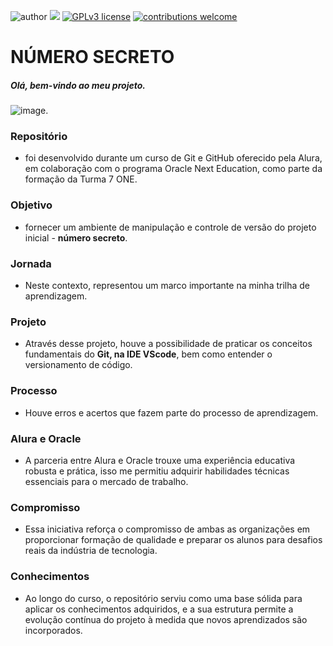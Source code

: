 ![author](https://img.shields.io/badge/author-OLIVER-red.svg) [![](https://img.shields.io/badge/html5+-blue.svg)](https://developer.mozilla.org/en-US/docs/Glossary/HTML5) [![GPLv3 license](https://img.shields.io/badge/License-GPLv3-blue.svg)](http://perso.crans.org/besson/LICENSE.html) [![contributions welcome](https://img.shields.io/badge/contributions-welcome-brightgreen.svg?style=flat)](https://github.com/geversonoliver)


# NÚMERO SECRETO
##### Olá, bem-vindo ao meu projeto.
![image](https://github.com/GeversonOliver/numero-secreto__oracle_next_education_t7one/blob/main/numero-secreto_v2.png).
### Repositório
* foi desenvolvido durante um curso de Git e GitHub oferecido pela Alura, em colaboração com o programa Oracle Next Education, como parte da formação da Turma 7 ONE.

### Objetivo 
* fornecer um ambiente de manipulação e controle de versão do projeto inicial - **número secreto**.

### Jornada
* Neste contexto, representou um marco importante na minha trilha de aprendizagem.

### Projeto
* Através desse projeto, houve a possibilidade de praticar os conceitos fundamentais do **Git, na IDE VScode**, bem como entender o versionamento de código.

### Processo
* Houve erros e acertos que fazem parte do processo de aprendizagem.

### Alura e Oracle
* A parceria entre Alura e Oracle trouxe uma experiência educativa robusta e prática, isso me permitiu adquirir habilidades técnicas essenciais para o mercado de trabalho.

### Compromisso
* Essa iniciativa reforça o compromisso de ambas as organizações em proporcionar formação de qualidade e preparar os alunos para desafios reais da indústria de tecnologia.

### Conhecimentos 
* Ao longo do curso, o repositório serviu como uma base sólida para aplicar os conhecimentos adquiridos, e a sua estrutura permite a evolução contínua do projeto à medida que novos aprendizados são incorporados.

